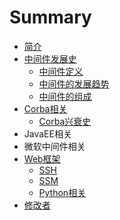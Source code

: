 # Summary

* [简介](README.md)
* [中间件发展史](chapter1.md)
  * [中间件定义](chapter1/zhong-jian-jian-ding-yi.md)
  * [中间件的发展趋势](chapter1/zhong-jian-jian-de-fa-zhan-qu-shi.md)
  * [中间件的组成](chapter1/zhong-jian-jian-de-zu-cheng.md)
* [Corba相关](corbaxiang-guan.md)
  * [Corba兴衰史](corbaxiang-guan/corbaxing-shuai-shi.md)
* JavaEE相关
* 微软中间件相关
* [Web框架](webkuang-jia.md)
  * [SSH](ssh.md)
  * [SSM](ssm.md)
  * [Python相关](pythonxiang-guan.md)
* [修改者](xiu-gai-zhe.md)

